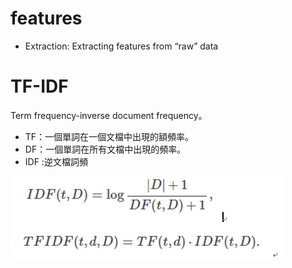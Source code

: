 # features

- Extraction: Extracting features from “raw” data

# TF-IDF

Term frequency-inverse document frequency。

- TF：一個單詞在一個文檔中出現的額頻率。
- DF：一個單詞在所有文檔中出現的頻率。
- IDF :逆文檔詞頻

![](/assets/spTFIDF.png)